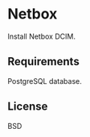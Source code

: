 Netbox
======

Install Netbox DCIM.

Requirements
------------

PostgreSQL database.

License
-------

BSD
